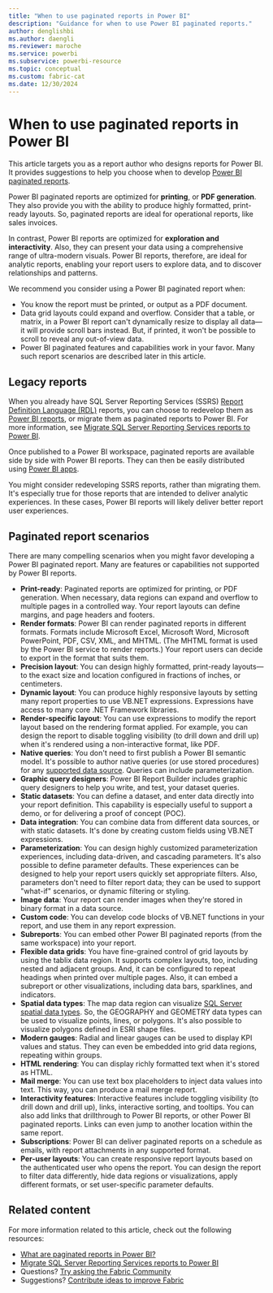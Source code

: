 ```yaml
---
title: "When to use paginated reports in Power BI"
description: "Guidance for when to use Power BI paginated reports."
author: denglishbi
ms.author: daengli
ms.reviewer: maroche
ms.service: powerbi
ms.subservice: powerbi-resource
ms.topic: conceptual
ms.custom: fabric-cat
ms.date: 12/30/2024
---
```


# When to use paginated reports in Power BI

This article targets you as a report author who designs reports for Power BI. It provides suggestions to help you choose when to develop [Power BI paginated reports](../paginated-reports/paginated-reports-report-builder-power-bi.md).

Power BI paginated reports are optimized for **printing**, or **PDF generation**. They also provide you with the ability to produce highly formatted, print-ready layouts. So, paginated reports are ideal for operational reports, like sales invoices.

In contrast, Power BI reports are optimized for **exploration and interactivity**. Also, they can present your data using a comprehensive range of ultra-modern visuals. Power BI reports, therefore, are ideal for analytic reports, enabling your report users to explore data, and to discover relationships and patterns.

We recommend you consider using a Power BI paginated report when:

- You know the report must be printed, or output as a PDF document.
- Data grid layouts could expand and overflow. Consider that a table, or matrix, in a Power BI report can't dynamically resize to display all data—it will provide scroll bars instead. But, if printed, it won't be possible to scroll to reveal any out-of-view data.
- Power BI paginated features and capabilities work in your favor. Many such report scenarios are described later in this article.

## Legacy reports

When you already have SQL Server Reporting Services (SSRS) [Report Definition Language (RDL)](/sql/reporting-services/reports/report-definition-language-ssrs) reports, you can choose to redevelop them as [Power BI reports](../consumer/end-user-reports.md), or migrate them as paginated reports to Power BI. For more information, see [Migrate SQL Server Reporting Services reports to Power BI](migrate-ssrs-reports-to-power-bi.md).

Once published to a Power BI workspace, paginated reports are available side by side with Power BI reports. They can then be easily distributed using [Power BI apps](../collaborate-share/service-create-distribute-apps.md).

You might consider redeveloping SSRS reports, rather than migrating them. It's especially true for those reports that are intended to deliver analytic experiences. In these cases, Power BI reports will likely deliver better report user experiences.

## Paginated report scenarios

There are many compelling scenarios when you might favor developing a Power BI paginated report. Many are features or capabilities not supported by Power BI reports.

- **Print-ready**: Paginated reports are optimized for printing, or PDF generation. When necessary, data regions can expand and overflow to multiple pages in a controlled way. Your report layouts can define margins, and page headers and footers.
- **Render formats**: Power BI can render paginated reports in different formats. Formats include Microsoft Excel, Microsoft Word, Microsoft PowerPoint, PDF, CSV, XML, and MHTML. (The MHTML format is used by the Power BI service to render reports.) Your report users can decide to export in the format that suits them.
- **Precision layout**: You can design highly formatted, print-ready layouts—to the exact size and location configured in fractions of inches, or centimeters.
- **Dynamic layout**: You can produce highly responsive layouts by setting many report properties to use VB.NET expressions. Expressions have access to many core .NET Framework libraries.
- **Render-specific layout**: You can use expressions to modify the report layout based on the rendering format applied. For example, you can design the report to disable toggling visibility (to drill down and drill up) when it's rendered using a non-interactive format, like PDF.
- **Native queries**: You don't need to first publish a Power BI semantic model. It's possible to author native queries (or use stored procedures) for any [supported data source](../paginated-reports/paginated-reports-data-sources.md). Queries can include parameterization.
- **Graphic query designers**: Power BI Report Builder includes graphic query designers to help you write, and test, your dataset queries.
- **Static datasets**: You can define a dataset, and enter data directly into your report definition. This capability is especially useful to support a demo, or for delivering a proof of concept (POC).
- **Data integration**: You can combine data from different data sources, or with static datasets. It's done by creating custom fields using VB.NET expressions.
- **Parameterization**: You can design highly customized parameterization experiences, including data-driven, and cascading parameters. It's also possible to define parameter defaults. These experiences can be designed to help your report users quickly set appropriate filters. Also, parameters don't need to filter report data; they can be used to support "what-if" scenarios, or dynamic filtering or styling.
- **Image data**: Your report can render images when they're stored in binary format in a data source.
- **Custom code**: You can develop code blocks of VB.NET functions in your report, and use them in any report expression.
- **Subreports**: You can embed other Power BI paginated reports (from the same workspace) into your report.
- **Flexible data grids**: You have fine-grained control of grid layouts by using the tablix data region. It supports complex layouts, too, including nested and adjacent groups. And, it can be configured to repeat headings when printed over multiple pages. Also, it can embed a subreport or other visualizations, including data bars, sparklines, and indicators.
- **Spatial data types**: The map data region can visualize [SQL Server spatial data types](/sql/relational-databases/spatial/spatial-data-sql-server). So, the GEOGRAPHY and GEOMETRY data types can be used to visualize points, lines, or polygons. It's also possible to visualize polygons defined in ESRI shape files.
- **Modern gauges**: Radial and linear gauges can be used to display KPI values and status. They can even be embedded into grid data regions, repeating within groups.
- **HTML rendering**: You can display richly formatted text when it's stored as HTML.
- **Mail merge**: You can use text box placeholders to inject data values into text. This way, you can produce a mail merge report.
- **Interactivity features**: Interactive features include toggling visibility (to drill down and drill up), links, interactive sorting, and tooltips. You can also add links that drillthrough to Power BI reports, or other Power BI paginated reports. Links can even jump to another location within the same report.
- **Subscriptions**: Power BI can deliver paginated reports on a schedule as emails, with report attachments in any supported format.
- **Per-user layouts**: You can create responsive report layouts based on the authenticated user who opens the report. You can design the report to filter data differently, hide data regions or visualizations, apply different formats, or set user-specific parameter defaults.

## Related content

For more information related to this article, check out the following resources:

- [What are paginated reports in Power BI?](../paginated-reports/paginated-reports-report-builder-power-bi.md)
- [Migrate SQL Server Reporting Services reports to Power BI](migrate-ssrs-reports-to-power-bi.md)
- Questions? [Try asking the Fabric Community](https://community.fabric.microsoft.com/)
- Suggestions? [Contribute ideas to improve Fabric](https://ideas.fabric.microsoft.com/)
